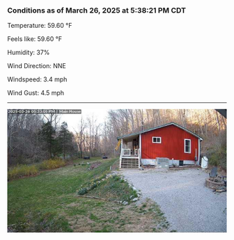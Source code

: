 ### Conditions as of March 26, 2025 at 5:38:21 PM CDT 

Temperature: 59.60 &deg;F

Feels like: 59.60 &deg;F

Humidity: 37%

Wind Direction: NNE

Windspeed: 3.4 mph

Wind Gust: 4.5 mph

---

<img src="./images/latest.jpeg"/>

